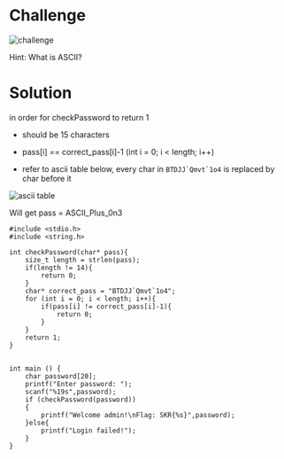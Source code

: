 # Challenge

![challenge](https://github.com/urhnh/ctfwriteup/assets/149639198/fbbb5cdf-9e93-4f21-ade5-6fe035503654)

Hint: What is ASCII?

# Solution

in order for checkPassword to return 1

- should be 15 characters

- pass[i] == correct_pass[i]-1 (int i = 0; i < length; i++)

- refer to ascii table below, every char in ``` BTDJJ`Qmvt`1o4 ``` is replaced by char before it

![ascii table](https://github.com/urhnh/ctfwriteup/assets/149639198/4d49cc26-85b3-4560-ba87-49d0416f747e)

Will get pass = ASCII_Plus_0n3

```
#include <stdio.h>
#include <string.h>

int checkPassword(char* pass){
	size_t length = strlen(pass);
	if(length != 14){
		return 0;
	}
	char* correct_pass = "BTDJJ`Qmvt`1o4";
	for (int i = 0; i < length; i++){
		if(pass[i] != correct_pass[i]-1){
			return 0;
		}
	}
	return 1;
}


int main () {
	char password[20];
	printf("Enter password: ");
	scanf("%19s",password);
	if (checkPassword(password))
	{
		printf("Welcome admin!\nFlag: SKR{%s}",password);
	}else{
		printf("Login failed!");
	}
}
```

